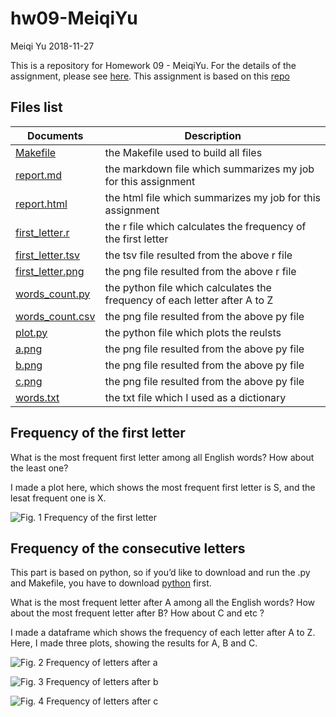 hw09-MeiqiYu
================
Meiqi Yu
2018-11-27

This is a repository for Homework 09 - MeiqiYu. For the details of the
assignment, please see
[here](http://stat545.com/Classroom/assignments/hw09/hw09.html). This
assignment is based on this
[repo](https://github.com/STAT545-UBC/make-activity)

## Files list

| Documents                                                                                              | Description                                                                |
| ------------------------------------------------------------------------------------------------------ | -------------------------------------------------------------------------- |
| [Makefile](https://github.com/STAT545-UBC-students/hw09-MeiqiYu/blob/master/Makefile)                  | the Makefile used to build all files                                       |
| [report.md](https://github.com/STAT545-UBC-students/hw09-MeiqiYu/blob/master/report.md)                | the markdown file which summarizes my job for this assignment              |
| [report.html](https://github.com/STAT545-UBC-students/hw09-MeiqiYu/blob/master/report.html)            | the html file which summarizes my job for this assignment                  |
| [first\_letter.r](https://github.com/STAT545-UBC-students/hw09-MeiqiYu/blob/master/first_letter.r)     | the r file which calculates the frequency of the first letter              |
| [first\_letter.tsv](https://github.com/STAT545-UBC-students/hw09-MeiqiYu/blob/master/first_letter.tsv) | the tsv file resulted from the above r file                                |
| [first\_letter.png](https://github.com/STAT545-UBC-students/hw09-MeiqiYu/blob/master/first_letter.png) | the png file resulted from the above r file                                |
| [words\_count.py](https://github.com/STAT545-UBC-students/hw09-MeiqiYu/blob/master/words_count.py)     | the python file which calculates the frequency of each letter after A to Z |
| [words\_count.csv](https://github.com/STAT545-UBC-students/hw09-MeiqiYu/blob/master/words_count.csv)   | the png file resulted from the above py file                               |
| [plot.py](https://github.com/STAT545-UBC-students/hw09-MeiqiYu/blob/master/plot.py)                    | the python file which plots the reulsts                                    |
| [a.png](https://github.com/STAT545-UBC-students/hw09-MeiqiYu/blob/master/a.png)                        | the png file resulted from the above py file                               |
| [b.png](https://github.com/STAT545-UBC-students/hw09-MeiqiYu/blob/master/b.png)                        | the png file resulted from the above py file                               |
| [c.png](https://github.com/STAT545-UBC-students/hw09-MeiqiYu/blob/master/c.png)                        | the png file resulted from the above py file                               |
| [words.txt](https://github.com/STAT545-UBC-students/hw09-MeiqiYu/blob/master/words.txt)                | the txt file which I used as a dictionary                                  |

## Frequency of the first letter

What is the most frequent first letter among all English words? How
about the least one?

I made a plot here, which shows the most frequent first letter is S, and
the lesat frequent one is X.

![*Fig. 1* Frequency of the first letter]()

## Frequency of the consecutive letters

This part is based on python, so if you’d like to download and run the
.py and Makefile, you have to download
[python](https://www.python.org/downloads/) first.

What is the most frequent letter after A among all the English words?
How about the most frequent letter after B? How about C and etc ?

I made a dataframe which shows the frequency of each letter after A to
Z. Here, I made three plots, showing the results for A, B and C.

![*Fig. 2* Frequency of letters after
a](https://github.com/STAT545-UBC-students/hw09-MeiqiYu/blob/master/a.png)

![*Fig. 3* Frequency of letters after
b](https://github.com/STAT545-UBC-students/hw09-MeiqiYu/blob/master/b.png)

![*Fig. 4* Frequency of letters after
c](https://github.com/STAT545-UBC-students/hw09-MeiqiYu/blob/master/c.png)
